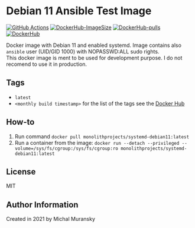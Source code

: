 # Debian 11 Ansible Test Image

[![GitHub Actions](https://github.com/MonolithProjects/docker-systemd-debian11/workflows/Dockerfile%20test/badge.svg?branch=main)](https://github.com/MonolithProjects/docker-systemd-debian11/actions)
[![DockerHub-ImageSize](https://img.shields.io/docker/image-size/monolithprojects/systemd-debian11)](https://hub.docker.com/repository/docker/monolithprojects/systemd-debian11)
[![DockerHub-pulls](https://img.shields.io/docker/pulls/monolithprojects/systemd-debian11)](https://hub.docker.com/repository/docker/monolithprojects/systemd-debian11)
[![DockerHub](https://img.shields.io/docker/cloud/automated/monolithprojects/systemd-debian11)](https://hub.docker.com/repository/docker/monolithprojects/systemd-debian11)

Docker image with Debian 11 and enabled systemd. Image contains also `ansible` user (UID/GID 1000) with NOPASSWD:ALL sudo rights.  
This docker image is ment to be used for development purpose. I do not recomend to use it in production.

## Tags

- `latest`  
- `<monthly build timestamp>` for the list of the tags see the [Docker Hub](https://hub.docker.com/repository/docker/monolithprojects/systemd-debian11/tags?page=1)

## How-to

  1. Run command `docker pull monolithprojects/systemd-debian11:latest`  
  2. Run a container from the image: `docker run --detach --privileged --volume=/sys/fs/cgroup:/sys/fs/cgroup:ro monolithprojects/systemd-debian11:latest`  

## License

MIT

## Author Information

Created in 2021 by Michal Muransky
